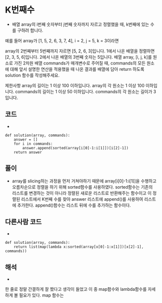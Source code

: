 # K번째수
- 배열 array의 i번째 숫자부터 j번째 숫자까지 자르고 정렬했을 때, k번째에 있는 수를 구하려 합니다.

예를 들어 array가 [1, 5, 2, 6, 3, 7, 4], i = 2, j = 5, k = 3이라면

array의 2번째부터 5번째까지 자르면 [5, 2, 6, 3]입니다.
1에서 나온 배열을 정렬하면 [2, 3, 5, 6]입니다.
2에서 나온 배열의 3번째 숫자는 5입니다.
배열 array, [i, j, k]를 원소로 가진 2차원 배열 commands가 매개변수로 주어질 때, commands의 모든 원소에 대해 앞서 설명한 연산을 적용했을 때 나온 결과를 배열에 담아 return 하도록 solution 함수를 작성해주세요.

제한사항
array의 길이는 1 이상 100 이하입니다.
array의 각 원소는 1 이상 100 이하입니다.
commands의 길이는 1 이상 50 이하입니다.
commands의 각 원소는 길이가 3입니다.

## 코드
- 
```
def solution(array, commands):
    answer = []
    for i in commands:
        answer.append(sorted(array[i[0]-1:i[1]])[i[2]-1])
    return answer
```

## 풀이
- array를 slicing하는 과정을 먼저 거쳐야하기 때문에 array[i[0]-1:i[1]]을 수행하고 오름차순으로 정렬을 하기 위해 sorted함수를 사용하였다. sorted함수는 기존의 리스트를 변경하는 것이 아니라 정렬된 새로운 리스트로 반환해주는 함수이고 이 정렬된 리스트에서 K번째 수를 찾아 answer 리스트에 append()를 사용하여 리스트에 추가한다. append()함수는 리스트 뒤에 수를 추가하는 함수이다. 

## 다른사람 코드
- 
```
def solution(array, commands):
    return list(map(lambda x:sorted(array[x[0]-1:x[1]])[x[2]-1], commands))
```

## 해석
- 
한 줄로 정말 간결하게 잘 짰다고 생각이 들었고 이 중 map함수와 lambda함수를 자세하게 볼 필요가 있다. 
map 함수는 
